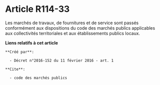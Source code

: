 # Article R114-33

Les marchés de travaux, de fournitures et de service sont passés conformément aux dispositions du code des marchés publics
applicables aux collectivités territoriales et aux établissements publics locaux.

**Liens relatifs à cet article**

	**Créé par**:

	  - Décret n°2016-152 du 11 février 2016 - art. 1

	**Cite**:

	  - code des marchés publics
